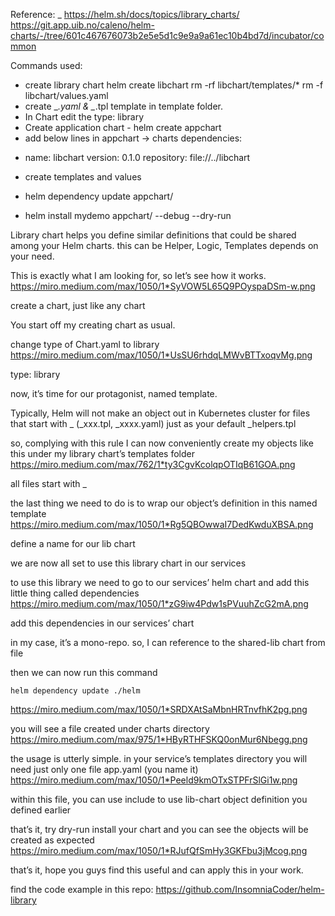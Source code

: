 Reference: _
https://helm.sh/docs/topics/library_charts/
https://git.app.uib.no/caleno/helm-charts/-/tree/601c467676073b2e5e5d1c9e9a9a61ec10b4bd7d/incubator/common

Commands used:

* create library chart
helm create libchart
rm -rf libchart/templates/*
rm -f libchart/values.yaml 
* create  _*.yaml & _*.tpl template in template folder.
* In Chart edit the type: library
* Create application chart - helm create appchart
* add below lines in appchart -> charts
dependencies:
- name: libchart
  version: 0.1.0
  repository: file://../libchart
* create templates and values

* helm dependency update appchart/
* helm install mydemo appchart/ --debug --dry-run



Library chart helps you define similar definitions that could be shared among your Helm charts. this can be Helper, Logic, Templates depends on your need.

This is exactly what I am looking for, so let’s see how it works.
https://miro.medium.com/max/1050/1*SyVOW5L65Q9POyspaDSm-w.png

create a chart, just like any chart

You start off my creating chart as usual.

change type of Chart.yaml to library
https://miro.medium.com/max/1050/1*UsSU6rhdqLMWvBTTxoqvMg.png

type: library

now, it’s time for our protagonist, named template.

Typically, Helm will not make an object out in Kubernetes cluster for files that start with _ (_xxx.tpl, _xxxx.yaml) just as your default _helpers.tpl

so, complying with this rule I can now conveniently create my objects like this under my library chart’s templates folder
https://miro.medium.com/max/762/1*ty3CgvKcolqpOTIqB61GOA.png

all files start with _

the last thing we need to do is to wrap our object’s definition in this named template
https://miro.medium.com/max/1050/1*Rg5QBOwwaI7DedKwduXBSA.png

define a name for our lib chart

we are now all set to use this library chart in our services

to use this library we need to go to our services’ helm chart and add this little thing called dependencies
https://miro.medium.com/max/1050/1*zG9iw4Pdw1sPVuuhZcG2mA.png

add this dependencies in our services’ chart

in my case, it’s a mono-repo. so, I can reference to the shared-lib chart from file

then we can now run this command

    helm dependency update ./helm
https://miro.medium.com/max/1050/1*SRDXAtSaMbnHRTnvfhK2pg.png


you will see a file created under charts directory
https://miro.medium.com/max/975/1*HByRTHFSKQ0onMur6Nbegg.png

the usage is utterly simple. in your service’s templates directory you will need just only one file app.yaml (you name it)
https://miro.medium.com/max/1050/1*Peeld9kmOTxSTPFrSlGi1w.png

within this file, you can use include to use lib-chart object definition you defined earlier

that’s it, try dry-run install your chart and you can see the objects will be created as expected
https://miro.medium.com/max/1050/1*RJufQfSmHy3GKFbu3jMcog.png

that’s it, hope you guys find this useful and can apply this in your work.

find the code example in this repo: https://github.com/InsomniaCoder/helm-library
